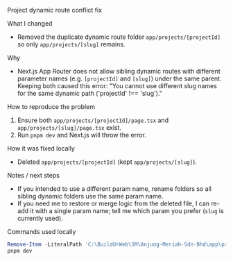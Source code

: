 Project dynamic route conflict fix

What I changed
- Removed the duplicate dynamic route folder `app/projects/[projectId]` so only `app/projects/[slug]` remains.

Why
- Next.js App Router does not allow sibling dynamic routes with different parameter names (e.g. `[projectId]` and `[slug]`) under the same parent. Keeping both caused this error:
  "You cannot use different slug names for the same dynamic path ('projectId' !== 'slug')."

How to reproduce the problem
1. Ensure both `app/projects/[projectId]/page.tsx` and `app/projects/[slug]/page.tsx` exist.
2. Run `pnpm dev` and Next.js will throw the error.

How it was fixed locally
- Deleted `app/projects/[projectId]` (kept `app/projects/[slug]`).

Notes / next steps
- If you intended to use a different param name, rename folders so all sibling dynamic folders use the same param name.
- If you need me to restore or merge logic from the deleted file, I can re-add it with a single param name; tell me which param you prefer (`slug` is currently used).

Commands used locally
```powershell
Remove-Item -LiteralPath 'C:\BuildUrWeb\SM\Anjung-Meriah-Sdn-Bhd\app\projects\[projectId]' -Recurse -Force
pnpm dev
```
